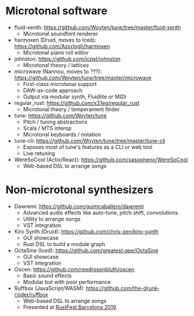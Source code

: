 # Microtonal software

- fluid-xenth: https://github.com/Woyten/tune/tree/master/fluid-xenth
  - Microtonal soundfont renderer
- harmoxen (Druid, moves to Iced): https://github.com/Azorlogh/harmoxen
  - Microtonal piano roll editor
- johnston: https://github.com/jcpst/johnston
  - Microtonal theory / lattices
- microwave (Nannou, moves to ???): https://github.com/Woyten/tune/tree/master/microwave
  - First-class microtonal support
  - DAW-as-code approach
  - Output via modular synth, Fluidlite or MIDI
- regular_rust: https://github.com/x31eq/regular_rust
  - Microtonal theory / temperament finder
- tune: https://github.com/Woyten/tune
  - Pitch / tuning abstractions
  - Scala / MTS interop
  - Microtonal keyboards / notation
- tune-cli: https://github.com/Woyten/tune/tree/master/tune-cli
  - Exposes most of tune's features as a CLI or web tool
  - Live retuning
- WereSoCool (Actix/React): https://github.com/xasopheno/WereSoCool
  - Web-based DSL to arrange songs

# Non-microtonal synthesizers

- Dawremi: https://github.com/guimcaballero/dawremi
  - Advanced audio effects like auto-tune, pitch shift, convolutions
  - Utility to arrange songs
  - VST integration
- Kiro Synth (Druid): https://github.com/chris-zen/kiro-synth
  - GUI showcase
  - Rust DSL to build a module graph
- OctaSine (Iced): https://github.com/greatest-ape/OctaSine
  - GUI showcase
  - VST integration
- Oscen: https://github.com/reedrosenbluth/oscen
  - Basic sound effects
  - Modular but with poor performance
- Ruffbox (JavaScript/WASM): https://github.com/the-drunk-coder/ruffbox
  - Web-based DSL to arrange songs
  - Presented at [RustFest Barcelona 2019](https://www.youtube.com/watch?v=fCFPl2LrzJc)